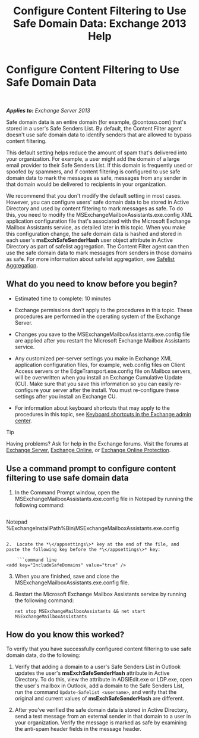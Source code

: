 ﻿---
title: 'Configure Content Filtering to Use Safe Domain Data: Exchange 2013 Help'
TOCTitle: Configure Content Filtering to Use Safe Domain Data
ms:assetid: 1ee2b663-b4f3-4fef-8954-986f2d820924
ms:mtpsurl: https://technet.microsoft.com/en-us/library/Dn467930(v=EXCHG.150)
ms:contentKeyID: 58899940
ms.date: 12/09/2016
mtps_version: v=EXCHG.150
---

# Configure Content Filtering to Use Safe Domain Data

 

_**Applies to:** Exchange Server 2013_


Safe domain data is an entire domain (for example, @contoso.com) that's stored in a user's Safe Senders List. By default, the Content Filter agent doesn't use safe domain data to identify senders that are allowed to bypass content filtering.

This default setting helps reduce the amount of spam that's delivered into your organization. For example, a user might add the domain of a large email provider to their Safe Senders List. If this domain is frequently used or spoofed by spammers, and if content filtering is configured to use safe domain data to mark the messages as safe, messages from any sender in that domain would be delivered to recipients in your organization.

We recommend that you don't modify the default setting in most cases. However, you can configure users' safe domain data to be stored in Active Directory and used by content filtering to mark messages as safe. To do this, you need to modify the MSExchangeMailboxAssistants.exe.config XML application configuration file that's associated with the Microsoft Exchange Mailbox Assistants service, as detailed later in this topic. When you make this configuration change, the safe domain data is hashed and stored in each user's **msExchSafeSenderHash** user object attribute in Active Directory as part of safelist aggregation. The Content Filter agent can then use the safe domain data to mark messages from senders in those domains as safe. For more information about safelist aggregation, see [Safelist Aggregation](safelist-aggregation-exchange-2013-help.md).

## What do you need to know before you begin?

  - Estimated time to complete: 10 minutes

  - Exchange permissions don't apply to the procedures in this topic. These procedures are performed in the operating system of the Exchange Server.

  - Changes you save to the MSExchangeMailboxAssistants.exe.config file are applied after you restart the Microsoft Exchange Mailbox Assistants service.

  - Any customized per-server settings you make in Exchange XML application configuration files, for example, web.config files on Client Access servers or the EdgeTransport.exe.config file on Mailbox servers, will be overwritten when you install an Exchange Cumulative Update (CU). Make sure that you save this information so you can easily re-configure your server after the install. You must re-configure these settings after you install an Exchange CU.

  - For information about keyboard shortcuts that may apply to the procedures in this topic, see [Keyboard shortcuts in the Exchange admin center](keyboard-shortcuts-in-the-exchange-admin-center-exchange-online-protection-help.md).


> [!TIP]
> Having problems? Ask for help in the Exchange forums. Visit the forums at <A href="https://go.microsoft.com/fwlink/p/?linkid=60612">Exchange Server</A>, <A href="https://go.microsoft.com/fwlink/p/?linkid=267542">Exchange Online</A>, or <A href="https://go.microsoft.com/fwlink/p/?linkid=285351">Exchange Online Protection</A>.



## Use a command prompt to configure content filtering to use safe domain data

1.  In the Command Prompt window, open the MSExchangeMailboxAssistants.exe.config file in Notepad by running the following command:
    
    ```powershell
Notepad %ExchangeInstallPath%Bin\MSExchangeMailboxAssistants.exe.config
```

2.  Locate the *\</appsettings\>* key at the end of the file, and paste the following key before the *\</appsettings\>* key:
    
    ```command line
<add key="IncludeSafeDomains" value="true" />
```

3.  When you are finished, save and close the MSExchangeMailboxAssistants.exe.config file.

4.  Restart the Microsoft Exchange Mailbox Assistants service by running the following command:
    
        net stop MSExchangeMailboxAssistants && net start MSExchangeMailboxAssistants

## How do you know this worked?

To verify that you have successfully configured content filtering to use safe domain data, do the following:

1.  Verify that adding a domain to a user's Safe Senders List in Outlook updates the user's **msExchSafeSenderHash** attribute in Active Directory. To do this, view the attribute in ADSIEdit.exe or LDP.exe, open the user's mailbox in Outlook, add a domain to the Safe Senders List, run the command `Update-Safelist <username>`, and verify that the original and current values of **msExchSafeSenderHash** are different.

2.  After you've verified the safe domain data is stored in Active Directory, send a test message from an external sender in that domain to a user in your organization. Verify the message is marked as safe by examining the anti-spam header fields in the message header.

